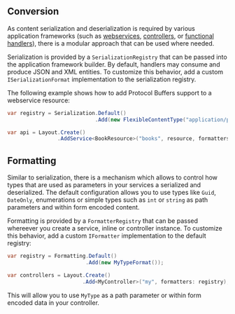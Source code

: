 ﻿## Conversion

As content serialization and deserialization is required by various application
frameworks (such as [webservices](./webservices), [controllers](./controllers), or [functional handlers](./functional)),
there is a modular approach that can be used where needed.

Serialization is provided by a `SerializationRegistry` that can be passed into
the application framework builder. By default, handlers may consume and produce JSON and XML entities.
To customize this behavior, add a custom `ISerializationFormat`
implementation to the serialization registry.

The following example shows how to add Protocol Buffers support to a webservice resource: 

```csharp
var registry = Serialization.Default()
                            .Add(new FlexibleContentType("application/protobuf"), new ProtobufFormat());

var api = Layout.Create()
                .AddService<BookResource>("books", resource, formatters: registry);
```

## Formatting

Similar to serialization, there is a mechanism which allows to control how types that are used as parameters
in your services a serialized and deserialized. The default configuration allows you to use types like
`Guid`, `DateOnly`, enumerations or simple types such as `int` or `string` as path parameters and within
form encoded content.

Formatting is provided by a `FormatterRegistry` that can be passed whereever you create a service, inline
or controller instance. To customize this behavior, add a custom `IFormatter` implementation to the default
registry:

```csharp
var registry = Formatting.Default()
                         .Add(new MyTypeFormat());

var controllers = Layout.Create()
                        .Add<MyController>("my", formatters: registry);
```

This will allow you to use `MyType` as a path parameter or within form encoded data in your controller.
